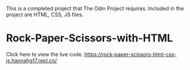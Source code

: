 This is a completed project that The Odin Project requires. Included in the project are HTML, CSS, JS files.


# Rock-Paper-Scissors-with-HTML

Click here to view the live code. https://rock-paper-scissors-html-css-js.hannahg17.repl.co/ 

